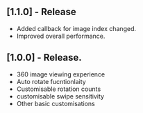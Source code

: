 ## [1.1.0] - Release 

* Added callback for image index changed.
* Improved overall performance.

## [1.0.0] - Release.

* 360 image viewing experience
* Auto rotate fucntionlaity
* Customisable rotation counts
* customisable swipe sensitivity
* Other basic customisations
